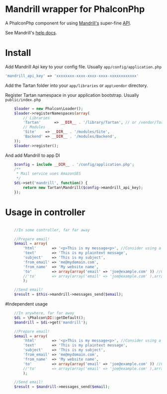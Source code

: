 # Mandrill wrapper for PhalconPhp
A PhalconPhp component for using [Mandrill's](http://mandrill.com/) super-fine [API](http://mandrillapp.com/api/docs/).

See Mandrill's [help docs](http://help.mandrill.com/home).

# Install
Add Mandrill Api key to your config file. Usually `app/config/application.php`
```php
'mandrill_api_key' => 'xxxxxxxx-xxxx-xxxx-xxxx-xxxxxxxxxxxx'
```

Add the Tartan folder into your `app/libraries` or `app\vendor` directory.

Register Tartan namespace in your application bootstrap. Usually `public/index.php`

```php
    $loader = new Phalcon\Loader();
    $loader->registerNamespaces(array(
        // Libraries
        'Tartan'      => __DIR__ . '/library/Tartan', // or /vendor/Tartan
        // Modules
        'Site'    => __DIR__ . '/modules/Site',
        'Backend' => __DIR__ . '/modules/Backend',
    ));
    $loader->register();
```

And add Mandrill to app DI

```php
    $config = include __DIR__ . '/config/application.php';
    /**
     * Mail service uses AmazonSES
     */
    $di->set('mandrill', function() {
        return new Tartan\Mandrill($config->mandrill_api_key);
    });
```


# Usage in controller
```php

    //In some controller, far far away

    //Prepare email!
    $email = array(
        'html'       => '<p>This is my message<p>', //Consider using a view file
        'text'       => 'This is my plaintext message',
        'subject'    => 'This is my subject',
        'from_email' => 'me@mydomain.com',
        'from_name'  => 'My website name',
        'to'         => array(array('email' => 'joe@example.com' )) //Check documentation for more details on this one
        //'to'       => array(array('email' => 'joe@example.com' ),array('email' => 'joe2@example.com' )) //for multiple emails
        );

    //Send email!
    $result = $this->mandrill->messages_send($email);

```

#Independent usage
```php
    //In anywhere, far far away
    $di = \Phalcon\DI::getDefault();
    $mandrill = $di->get('mandrill');

    //Prepare email!
    $email = array(
        'html'       => '<p>This is my message<p>', //Consider using a view file
        'text'       => 'This is my plaintext message',
        'subject'    => 'This is my subject',
        'from_email' => 'me@mydomain.com',
        'from_name'  => 'My website name',
        'to'         => array(array('email' => 'joe@example.com' )) //Check documentation for more details on this one
        //'to'       => array(array('email' => 'joe@example.com' ),array('email' => 'joe2@example.com' )) //for multiple emails
        );

    //Send email!
    $result = $mandrill->messages_send($email);
```
